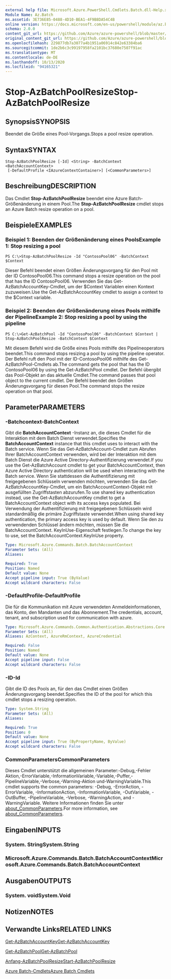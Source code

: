 ```yaml
---
external help file: Microsoft.Azure.PowerShell.Cmdlets.Batch.dll-Help.xml
Module Name: Az.Batch
ms.assetid: 3E736E85-0488-4D10-BEA1-4F9B8DA54C4B
online version: https://docs.microsoft.com/en-us/powershell/module/az.batch/stop-azbatchpoolresize
schema: 2.0.0
content_git_url: https://github.com/Azure/azure-powershell/blob/master/src/Batch/Batch/help/Stop-AzBatchPoolResize.md
original_content_git_url: https://github.com/Azure/azure-powershell/blob/master/src/Batch/Batch/help/Stop-AzBatchPoolResize.md
ms.openlocfilehash: 229877db7a3077a4b1951a06914c842e63384ba6
ms.sourcegitcommit: 1de2b6c3c99197958fa2101bc37680e7507f91ac
ms.translationtype: MT
ms.contentlocale: de-DE
ms.lasthandoff: 10/13/2020
ms.locfileid: "94165321"
---
```

# <span data-ttu-id="85cc3-101">Stop-AzBatchPoolResize</span><span class="sxs-lookup"><span data-stu-id="85cc3-101">Stop-AzBatchPoolResize</span></span>

## <span data-ttu-id="85cc3-102">Synopsis</span><span class="sxs-lookup"><span data-stu-id="85cc3-102">SYNOPSIS</span></span>
<span data-ttu-id="85cc3-103">Beendet die Größe eines Pool-Vorgangs.</span><span class="sxs-lookup"><span data-stu-id="85cc3-103">Stops a pool resize operation.</span></span>

## <span data-ttu-id="85cc3-104">Syntax</span><span class="sxs-lookup"><span data-stu-id="85cc3-104">SYNTAX</span></span>

```
Stop-AzBatchPoolResize [-Id] <String> -BatchContext <BatchAccountContext>
 [-DefaultProfile <IAzureContextContainer>] [<CommonParameters>]
```

## <span data-ttu-id="85cc3-105">Beschreibung</span><span class="sxs-lookup"><span data-stu-id="85cc3-105">DESCRIPTION</span></span>
<span data-ttu-id="85cc3-106">Das Cmdlet **Stop-AzBatchPoolResize** beendet eine Azure Batch-Größenänderung in einem Pool.</span><span class="sxs-lookup"><span data-stu-id="85cc3-106">The **Stop-AzBatchPoolResize** cmdlet stops an Azure Batch resize operation on a pool.</span></span>

## <span data-ttu-id="85cc3-107">Beispiele</span><span class="sxs-lookup"><span data-stu-id="85cc3-107">EXAMPLES</span></span>

### <span data-ttu-id="85cc3-108">Beispiel 1: Beenden der Größenänderung eines Pools</span><span class="sxs-lookup"><span data-stu-id="85cc3-108">Example 1: Stop resizing a pool</span></span>
```
PS C:\>Stop-AzBatchPoolResize -Id "ContosoPool06" -BatchContext $Context
```

<span data-ttu-id="85cc3-109">Dieser Befehl beendet einen Größen Änderungsvorgang für den Pool mit der ID ContosoPool06.</span><span class="sxs-lookup"><span data-stu-id="85cc3-109">This command stops a resize operation on the pool that has the ID ContosoPool06.</span></span>
<span data-ttu-id="85cc3-110">Verwenden Sie das Get-AzBatchAccountKey-Cmdlet, um der $Context Variablen einen Kontext zuzuweisen.</span><span class="sxs-lookup"><span data-stu-id="85cc3-110">Use the Get-AzBatchAccountKey cmdlet to assign a context to the $Context variable.</span></span>

### <span data-ttu-id="85cc3-111">Beispiel 2: Beenden der Größenänderung eines Pools mithilfe der Pipeline</span><span class="sxs-lookup"><span data-stu-id="85cc3-111">Example 2: Stop resizing a pool by using the pipeline</span></span>
```
PS C:\>Get-AzBatchPool -Id "ContosoPool06" -BatchContext $Context | Stop-AzBatchPoolResize -BatchContext $Context
```

<span data-ttu-id="85cc3-112">Mit diesem Befehl wird die Größe eines Pools mithilfe des Pipelineoperators beendet.</span><span class="sxs-lookup"><span data-stu-id="85cc3-112">This command stops resizing a pool by using the pipeline operator.</span></span>
<span data-ttu-id="85cc3-113">Der Befehl ruft den Pool mit der ID-ContosoPool06 mithilfe des Get-AzBatchPool-Cmdlets ab.</span><span class="sxs-lookup"><span data-stu-id="85cc3-113">The command gets the pool that has the ID ContosoPool06 by using the Get-AzBatchPool cmdlet.</span></span>
<span data-ttu-id="85cc3-114">Der Befehl übergibt das Pool-Objekt an das aktuelle Cmdlet.</span><span class="sxs-lookup"><span data-stu-id="85cc3-114">The command passes that pool object to the current cmdlet.</span></span>
<span data-ttu-id="85cc3-115">Der Befehl beendet den Größen Änderungsvorgang für diesen Pool.</span><span class="sxs-lookup"><span data-stu-id="85cc3-115">The command stops the resize operation on that pool.</span></span>

## <span data-ttu-id="85cc3-116">Parameter</span><span class="sxs-lookup"><span data-stu-id="85cc3-116">PARAMETERS</span></span>

### <span data-ttu-id="85cc3-117">-Batchcontext</span><span class="sxs-lookup"><span data-stu-id="85cc3-117">-BatchContext</span></span>
<span data-ttu-id="85cc3-118">Gibt die **BatchAccountContext** -Instanz an, die dieses Cmdlet für die Interaktion mit dem Batch Dienst verwendet.</span><span class="sxs-lookup"><span data-stu-id="85cc3-118">Specifies the **BatchAccountContext** instance that this cmdlet uses to interact with the Batch service.</span></span>
<span data-ttu-id="85cc3-119">Wenn Sie das Get-AzBatchAccount-Cmdlet zum Abrufen Ihrer BatchAccountContext verwenden, wird bei der Interaktion mit dem Batch Dienst die Azure Active Directory-Authentifizierung verwendet.</span><span class="sxs-lookup"><span data-stu-id="85cc3-119">If you use the Get-AzBatchAccount cmdlet to get your BatchAccountContext, then Azure Active Directory authentication will be used when interacting with the Batch service.</span></span> <span data-ttu-id="85cc3-120">Wenn Sie stattdessen die Authentifizierung mit freigegebenen Schlüsseln verwenden möchten, verwenden Sie das Get-AzBatchAccountKey-Cmdlet, um ein BatchAccountContext-Objekt mit ausgefüllten Zugriffstasten abzurufen.</span><span class="sxs-lookup"><span data-stu-id="85cc3-120">To use shared key authentication instead, use the Get-AzBatchAccountKey cmdlet to get a BatchAccountContext object with its access keys populated.</span></span> <span data-ttu-id="85cc3-121">Bei Verwendung der Authentifizierung mit freigegebenen Schlüsseln wird standardmäßig die primäre Zugriffstaste verwendet.</span><span class="sxs-lookup"><span data-stu-id="85cc3-121">When using shared key authentication, the primary access key is used by default.</span></span> <span data-ttu-id="85cc3-122">Wenn Sie den zu verwendenden Schlüssel ändern möchten, müssen Sie die BatchAccountContext. KeyInUse-Eigenschaft festlegen.</span><span class="sxs-lookup"><span data-stu-id="85cc3-122">To change the key to use, set the BatchAccountContext.KeyInUse property.</span></span>

```yaml
Type: Microsoft.Azure.Commands.Batch.BatchAccountContext
Parameter Sets: (All)
Aliases:

Required: True
Position: Named
Default value: None
Accept pipeline input: True (ByValue)
Accept wildcard characters: False
```

### <span data-ttu-id="85cc3-123">-DefaultProfile</span><span class="sxs-lookup"><span data-stu-id="85cc3-123">-DefaultProfile</span></span>
<span data-ttu-id="85cc3-124">Die für die Kommunikation mit Azure verwendeten Anmeldeinformationen, das Konto, den Mandanten und das Abonnement.</span><span class="sxs-lookup"><span data-stu-id="85cc3-124">The credentials, account, tenant, and subscription used for communication with azure.</span></span>

```yaml
Type: Microsoft.Azure.Commands.Common.Authentication.Abstractions.Core.IAzureContextContainer
Parameter Sets: (All)
Aliases: AzContext, AzureRmContext, AzureCredential

Required: False
Position: Named
Default value: None
Accept pipeline input: False
Accept wildcard characters: False
```

### <span data-ttu-id="85cc3-125">-ID</span><span class="sxs-lookup"><span data-stu-id="85cc3-125">-Id</span></span>
<span data-ttu-id="85cc3-126">Gibt die ID des Pools an, für den das Cmdlet einen Größen Änderungsvorgang beendet.</span><span class="sxs-lookup"><span data-stu-id="85cc3-126">Specifies the ID of the pool for which this cmdlet stops a resizing operation.</span></span>

```yaml
Type: System.String
Parameter Sets: (All)
Aliases:

Required: True
Position: 0
Default value: None
Accept pipeline input: True (ByPropertyName, ByValue)
Accept wildcard characters: False
```

### <span data-ttu-id="85cc3-127">CommonParameters</span><span class="sxs-lookup"><span data-stu-id="85cc3-127">CommonParameters</span></span>
<span data-ttu-id="85cc3-128">Dieses Cmdlet unterstützt die allgemeinen Parameter:-Debug,-Fehler Aktion,-ErrorVariable,-InformationVariable,-Variable,-Puffer,-PipelineVariable,-Verbose,-Warning-Aktion und-WarningVariable.</span><span class="sxs-lookup"><span data-stu-id="85cc3-128">This cmdlet supports the common parameters: -Debug, -ErrorAction, -ErrorVariable, -InformationAction, -InformationVariable, -OutVariable, -OutBuffer, -PipelineVariable, -Verbose, -WarningAction, and -WarningVariable.</span></span> <span data-ttu-id="85cc3-129">Weitere Informationen finden Sie unter [about_CommonParameters](http://go.microsoft.com/fwlink/?LinkID=113216).</span><span class="sxs-lookup"><span data-stu-id="85cc3-129">For more information, see [about_CommonParameters](http://go.microsoft.com/fwlink/?LinkID=113216).</span></span>

## <span data-ttu-id="85cc3-130">Eingaben</span><span class="sxs-lookup"><span data-stu-id="85cc3-130">INPUTS</span></span>

### <span data-ttu-id="85cc3-131">System. String</span><span class="sxs-lookup"><span data-stu-id="85cc3-131">System.String</span></span>

### <span data-ttu-id="85cc3-132">Microsoft.Azure.Commands.Batch.BatchAccountContext</span><span class="sxs-lookup"><span data-stu-id="85cc3-132">Microsoft.Azure.Commands.Batch.BatchAccountContext</span></span>

## <span data-ttu-id="85cc3-133">Ausgaben</span><span class="sxs-lookup"><span data-stu-id="85cc3-133">OUTPUTS</span></span>

### <span data-ttu-id="85cc3-134">System. void</span><span class="sxs-lookup"><span data-stu-id="85cc3-134">System.Void</span></span>

## <span data-ttu-id="85cc3-135">Notizen</span><span class="sxs-lookup"><span data-stu-id="85cc3-135">NOTES</span></span>

## <span data-ttu-id="85cc3-136">Verwandte Links</span><span class="sxs-lookup"><span data-stu-id="85cc3-136">RELATED LINKS</span></span>

[<span data-ttu-id="85cc3-137">Get-AzBatchAccountKey</span><span class="sxs-lookup"><span data-stu-id="85cc3-137">Get-AzBatchAccountKey</span></span>](./Get-AzBatchAccountKey.md)

[<span data-ttu-id="85cc3-138">Get-AzBatchPool</span><span class="sxs-lookup"><span data-stu-id="85cc3-138">Get-AzBatchPool</span></span>](./Get-AzBatchPool.md)

[<span data-ttu-id="85cc3-139">Anfang-AzBatchPoolResize</span><span class="sxs-lookup"><span data-stu-id="85cc3-139">Start-AzBatchPoolResize</span></span>](./Start-AzBatchPoolResize.md)

[<span data-ttu-id="85cc3-140">Azure Batch-Cmdlets</span><span class="sxs-lookup"><span data-stu-id="85cc3-140">Azure Batch Cmdlets</span></span>](/powershell/module/Az.Batch/)
